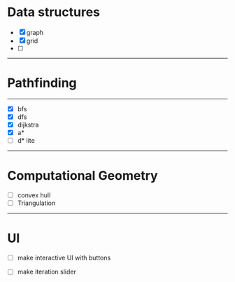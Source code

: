 # Data structures

- [x]  graph
- [x]  grid
- [ ]  

---
# Pathfinding
---

- [x] bfs
- [x] dfs
- [x] dijkstra
- [x] a*
- [ ] d* lite 
---

# Computational Geometry

- [ ]  convex hull
- [ ] Triangulation

---

# UI

- [ ] make interactive UI with buttons
- [ ] make iteration slider 


